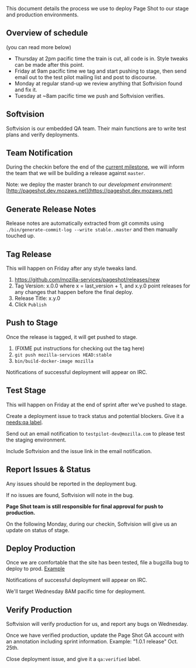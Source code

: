 
This document details the process we use to deploy Page Shot to our stage and production environments.

## Overview of schedule ##

(you can read more below)

- Thursday at 2pm pacific time the train is cut, all code is in. Style tweaks can be made after this point.
- Friday at 9am pacific time we tag and start pushing to stage, then send email out to the test pilot mailing list and post to discourse.
- Monday at regular stand-up we review anything that Softvision found and fix it.
- Tuesday at ~8am pacific time we push and Softvision verifies.

## Softvision ##

Softvision is our embedded QA team. Their main functions are to write test plans and verify deployments.

## Team Notification ##

During the checkin before the end of the [current milestone](https://github.com/mozilla-services/pageshot/milestones), we will inform the team that we will be building a release against `master`.

Note: we deploy the master branch to our *development environment*: [http://pageshot.dev.mozaws.net](https://pageshot.dev.mozaws.net)

## Generate Release Notes ##

Release notes are automatically extracted from git commits using `./bin/generate-commit-log --write stable..master` and then manually touched up.

## Tag Release ##

This will happen on Friday after any style tweaks land.

1. https://github.com/mozilla-services/pageshot/releases/new
2. Tag Version: x.0.0 where x = last_version + 1, and x.y.0 point releases for any changes that happen before the final deploy.
3. Release Title: x.y.0
4. Click `Publish`


## Push to Stage ##

Once the release is tagged, it will get pushed to stage.

1. (FIXME put instructions for checking out the tag here)
2. `git push mozilla-services HEAD:stable`
2. `bin/build-docker-image mozilla`

Notifications of successful deployment will appear on IRC.

## Test Stage ##

This will happen on Friday at the end of sprint after we've pushed to stage.

Create a deployment issue to track status and potential blockers. Give it a [needs:qa label](https://github.com/mozilla-services/pageshot/issues?utf8=✓&q=is%3Aissue%20is%3Aopen%20label%3A%22needs%3Aqa%22%20).

Send out an email notification to `testpilot-dev@mozilla.com` to please test the staging environment.

Include Softvision and the issue link in the email notification.

## Report Issues & Status ##

Any issues should be reported in the deployment bug.

If no issues are found, Softvision will note in the bug.

**Page Shot team is still responsible for final approval for push to production.**

On the following Monday, during our checkin, Softvision will give us an update on status of stage.

## Deploy Production ##

Once we are comfortable that the site has been tested, file a bugzilla bug to deploy to prod. [Example](https://bugzilla.mozilla.org/show_bug.cgi?id=1312768)

Notifications of successful deployment will appear on IRC.

We'll target Wednesday 8AM pacific time for deployment.

## Verify Production ##

Softvision will verify production for us, and report any bugs on Wednesday.

Once we have verified production, update the Page Shot GA account with an annotation including sprint information. Example: "1.0.1 release" Oct. 25th.

Close deployment issue, and give it a `qa:verified` label.
